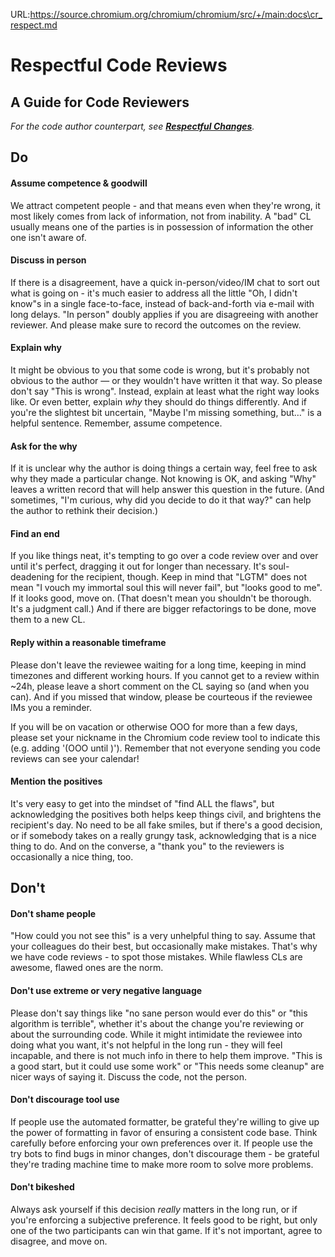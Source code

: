 URL:https://source.chromium.org/chromium/chromium/src/+/main:docs\cr_respect.md
# Respectful Code Reviews
## A Guide for Code Reviewers

_For the code author counterpart, see
__[Respectful Changes](cl_respect.md)__._

## Do

#### Assume competence & goodwill

We attract competent people - and that means even when they're wrong, it most likely comes from lack of information, not from inability. A "bad" CL usually means one of the parties is in possession of information the other one isn't aware of.

#### Discuss in person

If there is a disagreement, have a quick in-person/video/IM chat to sort out what is going on - it's much easier to address all the little "Oh, I didn't know"s in a single face-to-face, instead of back-and-forth via e-mail with long delays. "In person" doubly applies if you are disagreeing with another reviewer. And please make sure to record the outcomes on the review.

#### Explain why

It might be obvious to you that some code is wrong, but it's probably not obvious to the author — or they wouldn't have written it that way. So please don't say "This is wrong". Instead, explain at least what the right way looks like. Or even better, explain *why* they should do things differently. And if you're the slightest bit uncertain, "Maybe I'm missing something, but…" is a helpful sentence. Remember, assume competence.

#### Ask for the why

If it is unclear why the author is doing things a certain way, feel free to ask why they made a particular change. Not knowing is OK, and asking "Why" leaves a written record that will help answer this question in the future. (And sometimes, "I'm curious, why did you decide to do it that way?" can help the author to rethink their decision.)

#### Find an end

If you like things neat, it's tempting to go over a code review over and over until it's perfect, dragging it out for longer than necessary. It's soul-deadening for the recipient, though. Keep in mind that "LGTM" does not mean "I vouch my immortal soul this will never fail", but "looks good to me". If it looks good, move on. (That doesn't mean you shouldn't be thorough. It's a judgment call.) And if there are bigger refactorings to be done, move them to a new CL.

#### Reply within a reasonable timeframe

Please don't leave the reviewee waiting for a long time, keeping in mind timezones and different working hours. If you cannot get to a review within ~24h, please leave a short comment on the CL saying so (and when you can). And if you missed that window, please be courteous if the reviewee IMs you a reminder.

If you will be on vacation or otherwise OOO for more than a few days, please set your nickname in the Chromium code review tool to indicate this (e.g. adding '(OOO until <date>)'). Remember that not everyone sending you code reviews can see your calendar!

#### Mention the positives

It's very easy to get into the mindset of "find ALL the flaws", but acknowledging the positives both helps keep things civil, and brightens the recipient's day. No need to be all fake smiles, but if there's a good decision, or if somebody takes on a really grungy task, acknowledging that is a nice thing to do. And on the converse, a "thank you" to the reviewers is occasionally a nice thing, too.

## Don't

#### Don't shame people

"How could you not see this" is a very unhelpful thing to say. Assume that your colleagues do their best, but occasionally make mistakes. That's why we have code reviews - to spot those mistakes. While flawless CLs are awesome, flawed ones are the norm.

#### Don't use extreme or very negative language

Please don't say things like "no sane person would ever do this" or "this algorithm is terrible", whether it's about the change you're reviewing or about the surrounding code. While it might intimidate the reviewee into doing what you want, it's not helpful in the long run - they will feel incapable, and there is not much info in there to help them improve. "This is a good start, but it could use some work" or "This needs some cleanup" are nicer ways of saying it. Discuss the code, not the person.

#### Don't discourage tool use

If people use the automated formatter, be grateful they're willing to give up the power of formatting in favor of ensuring a consistent code base. Think carefully before enforcing your own preferences over it. If people use the try bots to find bugs in minor changes, don't discourage them - be grateful they're trading machine time to make more room to solve more problems.

#### Don't bikeshed

Always ask yourself if this decision *really* matters in the long run, or if you're enforcing a subjective preference. It feels good to be right, but only one of the two participants can win that game. If it's not important, agree to disagree, and move on.
